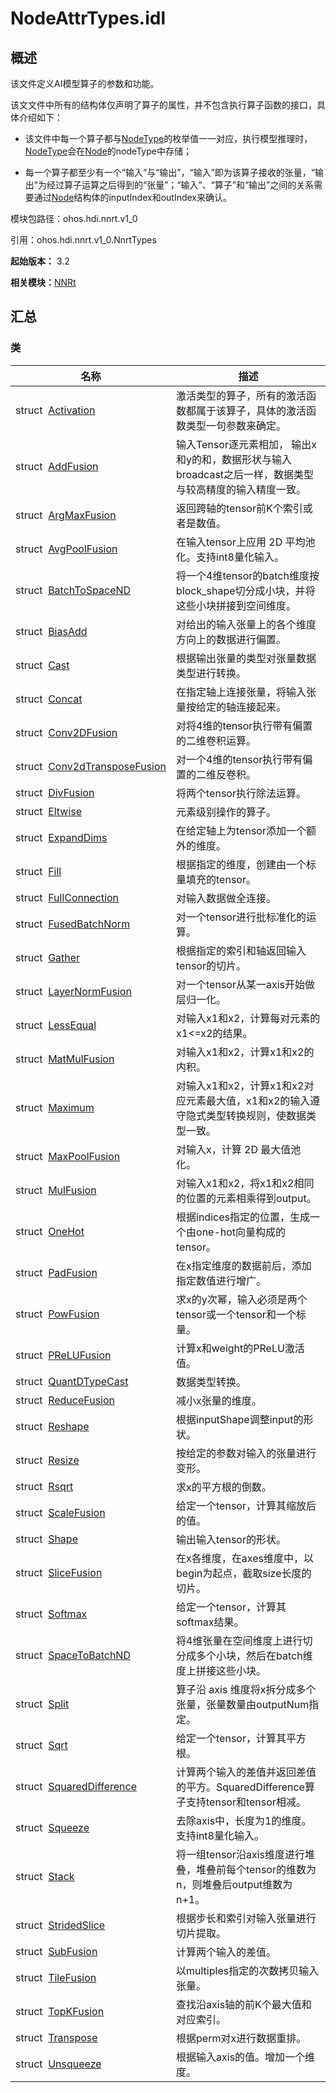# NodeAttrTypes.idl


## 概述

该文件定义AI模型算子的参数和功能。

该文文件中所有的结构体仅声明了算子的属性，并不包含执行算子函数的接口，具体介绍如下：

- 该文件中每一个算子都与[NodeType](_n_n_rt_v10.md#nodetype)的枚举值一一对应，执行模型推理时，[NodeType](_n_n_rt_v10.md#nodetype)会在[Node](_node_v10.md)的nodeType中存储；

- 每一个算子都至少有一个“输入”与“输出”，“输入”即为该算子接收的张量，“输出”为经过算子运算之后得到的“张量”；“输入”、“算子”和“输出”之间的关系需要通过[Node](_node_v10.md)结构体的inputIndex和outIndex来确认。

模块包路径：ohos.hdi.nnrt.v1_0

引用：ohos.hdi.nnrt.v1_0.NnrtTypes

**起始版本：** 3.2

**相关模块：**[NNRt](_n_n_rt_v10.md)


## 汇总


### 类

| 名称 | 描述 | 
| -------- | -------- |
| struct&nbsp;&nbsp;[Activation](_activation_v10.md) | 激活类型的算子，所有的激活函数都属于该算子，具体的激活函数类型一句参数来确定。  | 
| struct&nbsp;&nbsp;[AddFusion](_add_fusion_v10.md) | 输入Tensor逐元素相加， 输出x和y的和，数据形状与输入broadcast之后一样，数据类型与较高精度的输入精度一致。  | 
| struct&nbsp;&nbsp;[ArgMaxFusion](_arg_max_fusion_v10.md) | 返回跨轴的tensor前K个索引或者是数值。  | 
| struct&nbsp;&nbsp;[AvgPoolFusion](_avg_pool_fusion_v10.md) | 在输入tensor上应用 2D 平均池化。支持int8量化输入。  | 
| struct&nbsp;&nbsp;[BatchToSpaceND](_batch_to_space_n_d_v10.md) | 将一个4维tensor的batch维度按block_shape切分成小块，并将这些小块拼接到空间维度。  | 
| struct&nbsp;&nbsp;[BiasAdd](_bias_add_v10.md) | 对给出的输入张量上的各个维度方向上的数据进行偏置。  | 
| struct&nbsp;&nbsp;[Cast](_cast_v10.md) | 根据输出张量的类型对张量数据类型进行转换。  | 
| struct&nbsp;&nbsp;[Concat](_concat_v10.md) | 在指定轴上连接张量，将输入张量按给定的轴连接起来。  | 
| struct&nbsp;&nbsp;[Conv2DFusion](_conv2_d_fusion_v10.md) | 对将4维的tensor执行带有偏置的二维卷积运算。  | 
| struct&nbsp;&nbsp;[Conv2dTransposeFusion](_conv2d_transpose_fusion_v10.md) | 对一个4维的tensor执行带有偏置的二维反卷积。  | 
| struct&nbsp;&nbsp;[DivFusion](_div_fusion_v10.md) | 将两个tensor执行除法运算。  | 
| struct&nbsp;&nbsp;[Eltwise](_eltwise_v10.md) | 元素级别操作的算子。  | 
| struct&nbsp;&nbsp;[ExpandDims](_expand_dims_v10.md) | 在给定轴上为tensor添加一个额外的维度。  | 
| struct&nbsp;&nbsp;[Fill](_fill_v10.md) | 根据指定的维度，创建由一个标量填充的tensor。  | 
| struct&nbsp;&nbsp;[FullConnection](_full_connection_v10.md) | 对输入数据做全连接。  | 
| struct&nbsp;&nbsp;[FusedBatchNorm](_fused_batch_norm_v10.md) | 对一个tensor进行批标准化的运算。  | 
| struct&nbsp;&nbsp;[Gather](_gather_v10.md) | 根据指定的索引和轴返回输入tensor的切片。  | 
| struct&nbsp;&nbsp;[LayerNormFusion](_layer_norm_fusion_v10.md) | 对一个tensor从某一axis开始做层归一化。  | 
| struct&nbsp;&nbsp;[LessEqual](_less_equal_v10.md) | 对输入x1和x2，计算每对元素的x1&lt;=x2的结果。  | 
| struct&nbsp;&nbsp;[MatMulFusion](_mat_mul_fusion_v10.md) | 对输入x1和x2，计算x1和x2的内积。  | 
| struct&nbsp;&nbsp;[Maximum](_maximum_v10.md) | 对输入x1和x2，计算x1和x2对应元素最大值，x1和x2的输入遵守隐式类型转换规则，使数据类型一致。  | 
| struct&nbsp;&nbsp;[MaxPoolFusion](_max_pool_fusion_v10.md) | 对输入x，计算 2D 最大值池化。  | 
| struct&nbsp;&nbsp;[MulFusion](_mul_fusion_v10.md) | 对输入x1和x2，将x1和x2相同的位置的元素相乘得到output。  | 
| struct&nbsp;&nbsp;[OneHot](_one_hot_v10.md) | 根据indices指定的位置，生成一个由one-hot向量构成的tensor。  | 
| struct&nbsp;&nbsp;[PadFusion](_pad_fusion_v10.md) | 在x指定维度的数据前后，添加指定数值进行增广。  | 
| struct&nbsp;&nbsp;[PowFusion](_pow_fusion_v10.md) | 求x的y次幂，输入必须是两个tensor或一个tensor和一个标量。  | 
| struct&nbsp;&nbsp;[PReLUFusion](_p_re_l_u_fusion_v10.md) | 计算x和weight的PReLU激活值。  | 
| struct&nbsp;&nbsp;[QuantDTypeCast](_quant_d_type_cast_v10.md) | 数据类型转换。  | 
| struct&nbsp;&nbsp;[ReduceFusion](_reduce_fusion_v10.md) | 减小x张量的维度。  | 
| struct&nbsp;&nbsp;[Reshape](_reshape_v10.md) | 根据inputShape调整input的形状。  | 
| struct&nbsp;&nbsp;[Resize](_resize_v10.md) | 按给定的参数对输入的张量进行变形。  | 
| struct&nbsp;&nbsp;[Rsqrt](_rsqrt_v10.md) | 求x的平方根的倒数。  | 
| struct&nbsp;&nbsp;[ScaleFusion](_scale_fusion_v10.md) | 给定一个tensor，计算其缩放后的值。  | 
| struct&nbsp;&nbsp;[Shape](_shape_v10.md) | 输出输入tensor的形状。  | 
| struct&nbsp;&nbsp;[SliceFusion](_slice_fusion_v10.md) | 在x各维度，在axes维度中，以begin为起点，截取size长度的切片。  | 
| struct&nbsp;&nbsp;[Softmax](_softmax_v10.md) | 给定一个tensor，计算其softmax结果。  | 
| struct&nbsp;&nbsp;[SpaceToBatchND](_space_to_batch_n_d_v10.md) | 将4维张量在空间维度上进行切分成多个小块，然后在batch维度上拼接这些小块。  | 
| struct&nbsp;&nbsp;[Split](_split_v10.md) | 算子沿 axis 维度将x拆分成多个张量，张量数量由outputNum指定。  | 
| struct&nbsp;&nbsp;[Sqrt](_sqrt_v10.md) | 给定一个tensor，计算其平方根。  | 
| struct&nbsp;&nbsp;[SquaredDifference](_squared_difference_v10.md) | 计算两个输入的差值并返回差值的平方。SquaredDifference算子支持tensor和tensor相减。  | 
| struct&nbsp;&nbsp;[Squeeze](_squeeze_v10.md) | 去除axis中，长度为1的维度。支持int8量化输入。  | 
| struct&nbsp;&nbsp;[Stack](_stack_v10.md) | 将一组tensor沿axis维度进行堆叠，堆叠前每个tensor的维数为n，则堆叠后output维数为n+1。  | 
| struct&nbsp;&nbsp;[StridedSlice](_strided_slice_v10.md) | 根据步长和索引对输入张量进行切片提取。  | 
| struct&nbsp;&nbsp;[SubFusion](_sub_fusion_v10.md) | 计算两个输入的差值。  | 
| struct&nbsp;&nbsp;[TileFusion](_tile_fusion_v10.md) | 以multiples指定的次数拷贝输入张量。  | 
| struct&nbsp;&nbsp;[TopKFusion](_top_k_fusion_v10.md) | 查找沿axis轴的前K个最大值和对应索引。  | 
| struct&nbsp;&nbsp;[Transpose](_transpose_v10.md) | 根据perm对x进行数据重排。  | 
| struct&nbsp;&nbsp;[Unsqueeze](_unsqueeze_v10.md) | 根据输入axis的值。增加一个维度。  | 
